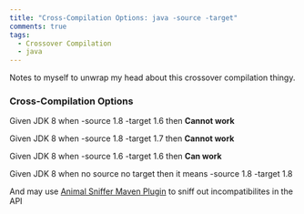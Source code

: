 ```yaml
---
title: "Cross-Compilation Options: java -source -target"
comments: true
tags:
  - Crossover Compilation
  - java
---
```


Notes to myself to unwrap my head about this crossover compilation thingy.

<!--more-->

### Cross-Compilation Options

  Given JDK 8
  when -source 1.8 -target 1.6
  then **Cannot work**

  Given JDK 8
  when -source 1.8 -target 1.7
  then **Cannot work**

  Given JDK 8
  when -source 1.6 -target 1.6
  then **Can work**

  Given JDK 8
  when no source no target
  then it means -source 1.8 -target 1.8

And may use [Animal Sniffer Maven Plugin](http://www.mojohaus.org/animal-sniffer/animal-sniffer-maven-plugin/) to sniff 
out incompatibilites in the API